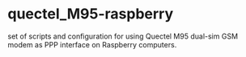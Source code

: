# quectel_M95-raspberry
set of scripts and configuration for using Quectel M95 dual-sim GSM modem as PPP interface on Raspberry computers.
